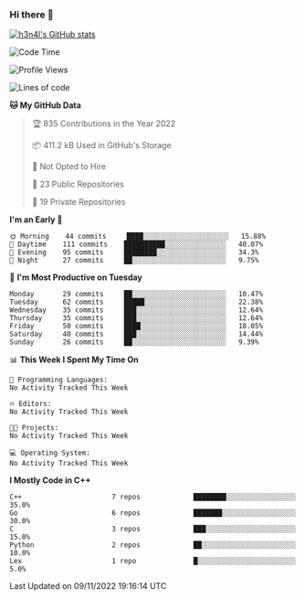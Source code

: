 ### Hi there 👋

[![h3n4l's GitHub stats](https://github-readme-stats.vercel.app/api?username=h3n4l&count_private=true&show_icons=true&theme=radical)](https://github.com/h3n4l/github-readme-stats)

<!--START_SECTION:waka-->
![Code Time](http://img.shields.io/badge/Code%20Time-771%20hrs%201%20min-blue)

![Profile Views](http://img.shields.io/badge/Profile%20Views-5-blue)

![Lines of code](https://img.shields.io/badge/From%20Hello%20World%20I%27ve%20Written-44%20Thousand%20lines%20of%20code-blue)

**🐱 My GitHub Data** 

> 🏆 835 Contributions in the Year 2022
 > 
> 📦 411.2 kB Used in GitHub's Storage 
 > 
> 🚫 Not Opted to Hire
 > 
> 📜 23 Public Repositories 
 > 
> 🔑 19 Private Repositories  
 > 
**I'm an Early 🐤** 

```text
🌞 Morning    44 commits     ████░░░░░░░░░░░░░░░░░░░░░   15.88% 
🌆 Daytime    111 commits    ██████████░░░░░░░░░░░░░░░   40.07% 
🌃 Evening    95 commits     ████████░░░░░░░░░░░░░░░░░   34.3% 
🌙 Night      27 commits     ██░░░░░░░░░░░░░░░░░░░░░░░   9.75%

```
📅 **I'm Most Productive on Tuesday** 

```text
Monday       29 commits     ██░░░░░░░░░░░░░░░░░░░░░░░   10.47% 
Tuesday      62 commits     █████░░░░░░░░░░░░░░░░░░░░   22.38% 
Wednesday    35 commits     ███░░░░░░░░░░░░░░░░░░░░░░   12.64% 
Thursday     35 commits     ███░░░░░░░░░░░░░░░░░░░░░░   12.64% 
Friday       50 commits     ████░░░░░░░░░░░░░░░░░░░░░   18.05% 
Saturday     40 commits     ███░░░░░░░░░░░░░░░░░░░░░░   14.44% 
Sunday       26 commits     ██░░░░░░░░░░░░░░░░░░░░░░░   9.39%

```


📊 **This Week I Spent My Time On** 

```text
💬 Programming Languages: 
No Activity Tracked This Week

🔥 Editors: 
No Activity Tracked This Week

🐱‍💻 Projects: 
No Activity Tracked This Week

💻 Operating System: 
No Activity Tracked This Week

```

**I Mostly Code in C++** 

```text
C++                      7 repos             ████████░░░░░░░░░░░░░░░░░   35.0% 
Go                       6 repos             ███████░░░░░░░░░░░░░░░░░░   30.0% 
C                        3 repos             ███░░░░░░░░░░░░░░░░░░░░░░   15.0% 
Python                   2 repos             ██░░░░░░░░░░░░░░░░░░░░░░░   10.0% 
Lex                      1 repo              █░░░░░░░░░░░░░░░░░░░░░░░░   5.0%

```



 Last Updated on 09/11/2022 19:16:14 UTC
<!--END_SECTION:waka-->

